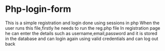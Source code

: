 # Php-login-form

This is a simple registration and login done using sessions in php
When the user runs this file,firstly he needs to run the reg.php file
In registration page he can enter the details such as username,email,password and it is stored in the database and can login again using valid credentials and can log out back

